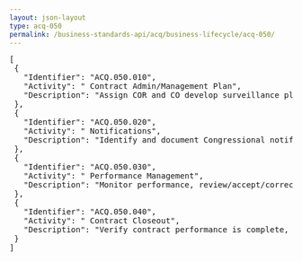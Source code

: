 ```yaml
---
layout: json-layout
type: acq-050
permalink: /business-standards-api/acq/business-lifecycle/acq-050/
---
```

<pre>
[
 {
   "Identifier": "ACQ.050.010",
   "Activity": " Contract Admin/Management Plan",
   "Description": "Assign COR and CO develop surveillance plan, conduct post-award orientation or contract kickoff, notify contractor of delegations, obtain sureties/bonds/clearances, provide appropriate legal and/or policy notifications, NDA requirements, notice to proceed, etc."
 },
 {
   "Identifier": "ACQ.050.020",
   "Activity": " Notifications",
   "Description": "Identify and document Congressional notifications, post-award notices."
 },
 {
   "Identifier": "ACQ.050.030",
   "Activity": " Performance Management",
   "Description": "Monitor performance, review/accept/correct deliverables, modify contract as needed, identify contractor conflict of interest issues, address conformance/nonconformance, determine payment methods, manage payments/financing/debt,  exercise any actions deemed appropriate, monitor compliance, manage lifecycle activities, sub-contract achievement/plan reviews,  documentation."
 },
 {
   "Identifier": "ACQ.050.040",
   "Activity": " Contract Closeout",
   "Description": "Verify contract performance is complete, review received documents, identify and resolve any outstanding issues that would prevent closeout, obtain final invoice, document."
 }
]
</pre>